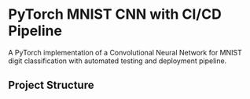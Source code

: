 # PyTorch MNIST CNN with CI/CD Pipeline

A PyTorch implementation of a Convolutional Neural Network for MNIST digit classification with automated testing and deployment pipeline.

## Project Structure 